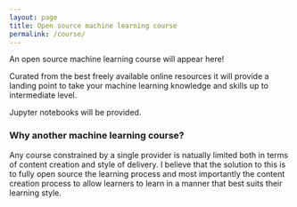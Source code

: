 ```yaml
---
layout: page
title: Open source machine learning course
permalink: /course/
---
```


An open source machine learning course will appear here!

Curated from the best freely available online resources it will provide a landing point to take your machine learning knowledge and skills up to intermediate level.

Jupyter notebooks will be provided.

### Why another machine learning course?

Any course constrained by a single provider is natually limited both in terms of content creation and style of delivery. I believe that the 
solution to this is to fully open source the learning process and most importantly the content creation process to allow learners to learn in a manner that best suits their learning style.
